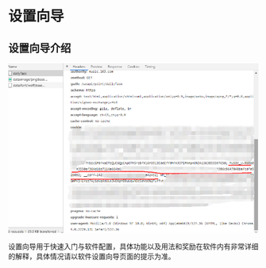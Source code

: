 # 设置向导

## 设置向导介绍

![](../.gitbook/assets/image%20%2811%29.png)

设置向导用于快速入门与软件配置，具体功能以及用法和奖励在软件内有非常详细的解释，具体情况请以软件设置向导页面的提示为准。

